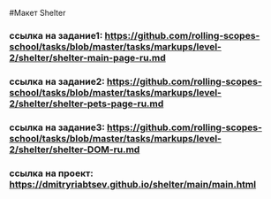  #Макет Shelter
 ### ссылка на задание1: https://github.com/rolling-scopes-school/tasks/blob/master/tasks/markups/level-2/shelter/shelter-main-page-ru.md
 ### ссылка на задание2: https://github.com/rolling-scopes-school/tasks/blob/master/tasks/markups/level-2/shelter/shelter-pets-page-ru.md
 ### ссылка на задание3: https://github.com/rolling-scopes-school/tasks/blob/master/tasks/markups/level-2/shelter/shelter-DOM-ru.md
 ### ссылка на проект: https://dmitryriabtsev.github.io/shelter/main/main.html
